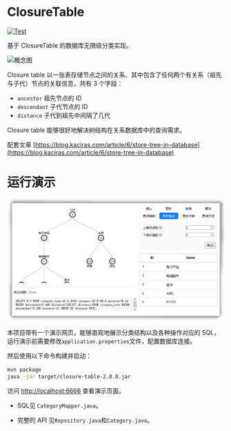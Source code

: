 # ClosureTable

[![Test](https://github.com/Kaciras/ClosureTable/actions/workflows/test.yml/badge.svg)](https://github.com/Kaciras/ClosureTable/actions/workflows/test.yml)

基于 ClosureTable 的数据库无限级分类实现。

![概念图](https://github.com/Kaciras/ClosureTable/blob/master/ClosureTable.png)

Closure table 以一张表存储节点之间的关系、其中包含了任何两个有关系（祖先与子代）节点的关联信息，共有 3 个字段：

* `ancestor` 祖先节点的 ID
* `descendant` 子代节点的 ID
* `distance` 子代到祖先中间隔了几代

Closure table 能够很好地解决树结构在关系数据库中的查询需求。

配套文章 [https://blog.kaciras.com/article/6/store-tree-in-database](https://blog.kaciras.com/article/6/store-tree-in-database)

# 运行演示

![screenshot](https://github.com/Kaciras/ClosureTable/blob/master/demo.png)

本项目带有一个演示网页，能够直观地展示分类结构以及各种操作对应的 SQL，运行演示前需要修改`application.properties`文件，配置数据库连接。

然后使用以下命令构建并启动：

```bash
mvn package
java -jar target/closure-table-2.0.0.jar
```

访问 [http://localhost:6666](http://localhost:6666) 查看演示页面。

* SQL见 `CategoryMapper.java`。

* 完整的 API 见`Repository.java`和`Category.java`。
